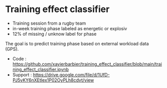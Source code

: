 # Training effect classifier

* Training session from a rugby team
* in-week training phase labeled as energetic or explosiv
* 12% of missing / unknow label for phase

The goal is to predict training phase based on external workload data (GPS).

* Code : https://github.com/xavierbarbier/training_effect_classifier/blob/main/training_effect_classifier.ipynb
* Support : https://drive.google.com/file/d/1UfD-PJ5vKY6nXEtIex1P02OyPLh8cdvt/view
